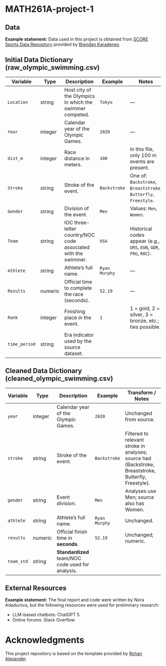 # MATH261A-project-1


## Data 

**Example statement:** Data used in this project is obtained from [SCORE Sports Data Repository](https://data.scorenetwork.org/) provided by [Brendan Karadenes](https://data.scorenetwork.org/swimming/olympic_swimming.html)

## Initial Data Dictionary (raw_olympic_swimming.csv)
| Variable     | Type    | Description                                                                 | Example            | Notes |
|--------------|---------|------------------------------------------------------------------------------|--------------------|-------|
| `Location`   | string  | Host city of the Olympics in which the swimmer competed.                     | `Tokyo`            | —     |
| `Year`       | integer | Calendar year of the Olympic Games.                                          | `2020`             | —     |
| `dist_m`     | integer | Race distance in meters.                                                     | `100`              | In this file, only 100 m events are present. |
| `Stroke`     | string  | Stroke of the event.                                                         | `Backstroke`       | One of: `Backstroke`, `Breaststroke`, `Butterfly`, `Freestyle`. |
| `Gender`     | string  | Division of the event.                                                       | `Men`              | Values: `Men`, `Women`. |
| `Team`       | string  | IOC three-letter country/NOC code associated with the swimmer.               | `USA`              | Historical codes appear (e.g., `URS`, `EUN`, `GDR`, `FRG`, `ROC`). |
| `Athlete`    | string  | Athlete’s full name.                                                         | `Ryan Murphy`      | —     |
| `Results`    | numeric | Official time to complete the race (seconds).                                | `52.19`            | —     |
| `Rank`       | integer | Finishing place in the event.                                                | `1`                | 1 = gold, 2 = silver, 3 = bronze, etc.; ties possible. |
| `time_period`| string  | Era indicator used by the source dataset. 


## Cleaned Data Dictionary (cleaned_olympic_swimming.csv)
| Variable     | Type    | Description                                                                 | Example            | Transform / Notes |
|--------------|---------|------------------------------------------------------------------------------|--------------------|-------------------|
| `year`       | integer | Calendar year of the Olympic Games.                                          | `2020`             | Unchanged from source. |
| `stroke`     | string  | Stroke of the event.                                                         | `Backstroke`       | Filtered to relevant stroke in analyses; source had {Backstroke, Breaststroke, Butterfly, Freestyle}. |
| `gender`     | string  | Event division.                                                              | `Men`              | Analyses use Men; source also has Women. |
| `athlete`    | string  | Athlete’s full name.                                                         | `Ryan Murphy`      | Unchanged. |
| `results`    | numeric | Official finish time in **seconds**.                                         | `52.19`            | Unchanged; numeric. |
| `team_std`   | string  | **Standardized** team/NOC code used for analysis.  


## External Resources

**Example statement:** The final report and code were written by Nora Adadurova, but the following resources were used for preliminary research:
* LLM-based chatbots: ChatGPT 5
* Online forums: Stack Overflow

# Acknowledgments

This project repository is based on the template provided by [Rohan Alexander](https://github.com/RohanAlexander/starter_folder/tree/main).


